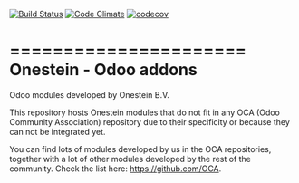 [![Build Status](https://travis-ci.org/onesteinbv/addons-onestein.svg?branch=10.0)](https://travis-ci.org/onesteinbv/addons-onestein)
[![Code Climate](https://codeclimate.com/github/onesteinbv/addons-onestein/badges/gpa.svg)](https://codeclimate.com/github/onesteinbv/addons-onestein)
[![codecov](https://codecov.io/gh/onesteinbv/addons-onestein/branch/10.0/graph/badge.svg)](https://codecov.io/gh/onesteinbv/addons-onestein)

======================
Onestein - Odoo addons
======================

Odoo modules developed by Onestein B.V.

This repository hosts Onestein modules that do not fit in any OCA
(Odoo Community Association) repository due to their specificity or
because they can not be integrated yet.

You can find lots of modules developed by us in the OCA repositories,
together with a lot of other modules developed by the rest of the
community. Check the list here: https://github.com/OCA.

